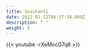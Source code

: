 ```yaml
---
title: Seashanti
date: 2022-01-12T06:57:34.049Z
description: " "
weight: 5
---
```

{{< youtube -rXeMocG7q8 >}}